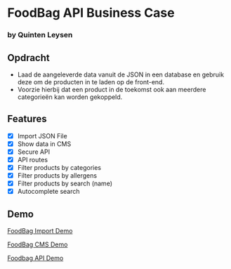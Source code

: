 # FoodBag API Business Case

### by Quinten Leysen

## Opdracht

- Laad de aangeleverde data vanuit de JSON in een database en gebruik deze om de producten in te laden op de front-end.
- Voorzie hierbij dat een product in de toekomst ook aan meerdere categorieën kan worden gekoppeld.

## Features

- [x] Import JSON File
- [x] Show data in CMS
- [x] Secure API
- [x] API routes
- [x] Filter products by categories
- [x] Filter products by allergens
- [x] Filter products by search (name)
- [x] Autocomplete search

## Demo

[FoodBag Import Demo](https://www.loom.com/share/310b1a82680147b1b788f0d676385f22)

[FoodBag CMS Demo](https://www.loom.com/share/310b1a82680147b1b788f0d676385f22)

[Foodbag API Demo](https://www.loom.com/share/24b9947c22fb4d2384bc7942e8b5c09d)

